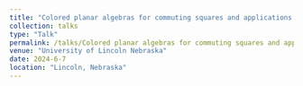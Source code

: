 ```yaml
---
title: "Colored planar algebras for commuting squares and applications to Hadamard subfactors"
collection: talks
type: "Talk"
permalink: /talks/Colored planar algebras for commuting squares and applications to Hadamard subfactors
venue: "University of Lincoln Nebraska"
date: 2024-6-7
location: "Lincoln, Nebraska"
---
```

